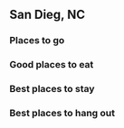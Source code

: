 ## San Dieg, NC

### Places to go

### Good places to eat

### Best places to stay

### Best places to hang out
